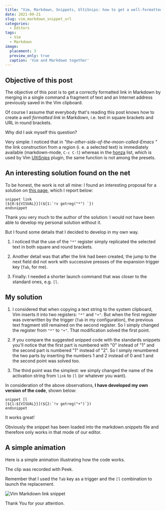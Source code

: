 ```yaml
---
title: "Vim, Markdown, Snippets, UltiSnips: how to get a well-formatted link with a single command"
date: 2021-09-21
slug: vim_markdown_snippet_url
categories:
  - Editors
tags:
  - Vim
  - Markdown
image:
  placement: 3
  preview_only: true 
  caption: 'Vim and Markdown together'
---
```




## Objective of this post

The objective of this post is to get a  correctly formatted link in Markdown by merging in a single command a fragment of text and an Internet address previously saved in the Vim clipboard.

Of course I assume that everybody that's reading this post knows how to create a *well formatted link* in Markdown, i.e. text in square brackets and URL in round brackets.

Why did I ask myself this question?

Very simple: I noticed that in *"the-other-side-of-the-moon-called-Emacs "* the link construction from a *region* (i. e. a selected text) is immediately available (markdown-mode, `C-c C-l`) whereas in the [honza](https://github.com/honza/vim-snippets/blob/master/snippets/markdown.snippets) list, which is used by Vim [UltiSnips](https://github.com/SirVer/ultisnips) plugin, the same function is not among the presets.

## An interesting solution found on the net

To be honest, the work is not all mine: I found an interesting proposal for a solution on [this page](https://brendandawes.com/blog/ultisnips-auto-markdown-link), which I report below:

```vim
snippet link
[${0:${VISUAL}}](${1:`!v getreg("*") `})
endsnippet
```

Thank you very much to the author of the solution: I would not have been able to develop my personal solution without it.

But I found some details that I decided to develop in my own way.

1. I noticed that  the use of the `"*"` register simply replicated the selected text in both square and round brackets.

2. Another detail was that after the link had been created, the jump to the next field did not work with successive presses of the expansion trigger key (`Tab`, for me).

3. Finally: I needed a shorter launch command that was closer to the standard ones, e.g.  `[l`.


## My solution

1. I considered that when copying a text string to the system clipboard, Vim inserts it into two registers: `"*"` and `"+"`. But when the first register was overwritten by the trigger (`Tab` in my configuration), the previous text fragment still remained on the second register. So I simply changed the register from `"*"` to `"+"`. That modification solved the first point.


2. If you compare the suggested snipped code with the standards snippets you'll notice that the first part is numbered with "0" instead of "1" and the second part is numbered "1" instead of "2".  So I simply renumbered the two parts by inserting the numbers 1 and 2 instead of 0 and 1 and the second point was solved too.

3. The third point was the simplest: we simply changed the name of the activation string from `link` to `[l` (or whatever you want).

In consideration of the above observations, **I have developed my own version of the code**,  shown below:

```vim
snippet [l
[${1:${VISUAL}}](${2:`!v getreg("+")`})
endsnippet
```
It works great!

Obviously the snippet has been loaded into the markdown.snippets file and therefore only works in that mode of our editor.  

## A simple animation

Here is a simple animation illustrating how the code works.

The clip was recorded with Peek.  

Remember that I used the `Tab` key as a trigger and the `[l` combination to launch the replacement.

![Vim Markdown link snippet](vim_markdown_link_snippet.gif "My code is working!")

Thank You for your attention.
